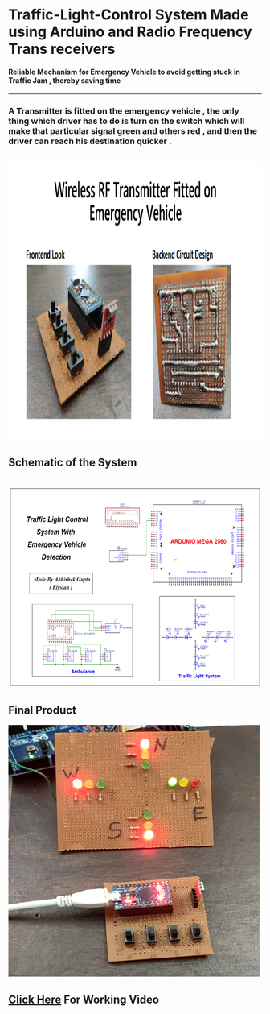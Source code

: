 # Traffic-Light-Control System Made using Arduino and Radio Frequency Trans receivers

#### Reliable Mechanism for Emergency Vehicle to <b>avoid getting stuck in Traffic Jam</b> , thereby <b>saving time </b>
<hr>

### A Transmitter is fitted on the emergency vehicle , the only thing which driver has to do is turn on the switch which will make that particular signal green and others red , and then the driver can reach his destination quicker . 

<br>
<img src ="Transmitter.png" alt="#" width="800px" height="550px">

## Schematic of the System 
<br>
<img src ="Schematic Traffic Light Control System.png" alt"Schematic Traffic Light Control System.png" width="800px" height="400px">
<br>

## Final Product
<img src ="Traffic Light Control.png" alt="#" width="500px" height="500px">

## <a href = "https://youtu.be/PKtwjw7px-s">Click Here</a> For Working Video  
